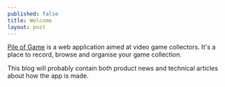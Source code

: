 ```yaml
---
published: false
title: Welcome
layout: post
---
```

[Pile of Game](https://pileofgame.com) is a web application aimed at video game collectors. It's a place to record, browse and organise your game collection.

This blog will probably contain both product news and technical articles about how the app is made. 